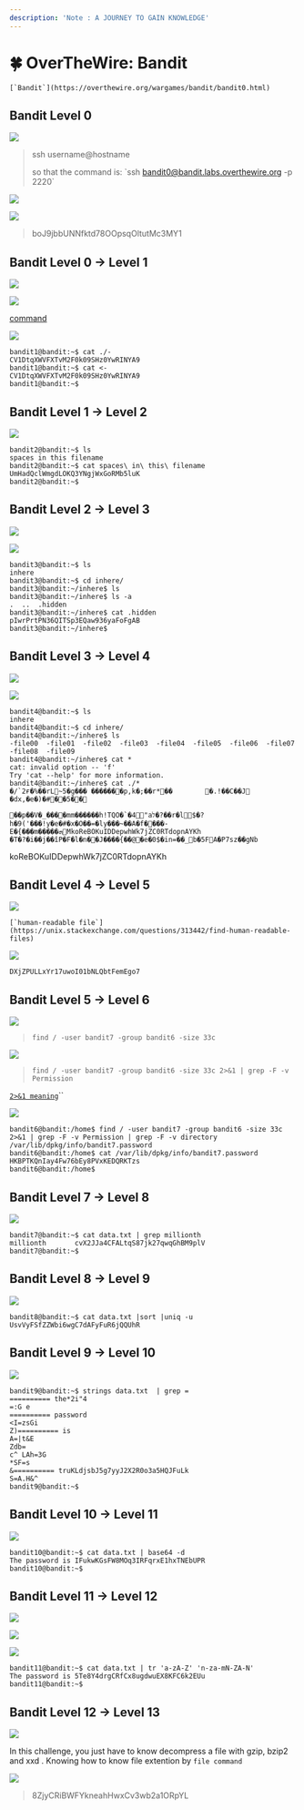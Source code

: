 ```yaml
---
description: 'Note : A JOURNEY TO GAIN KNOWLEDGE'
---
```


# 🍀 OverTheWire: Bandit

``[`Bandit`](https://overthewire.org/wargames/bandit/bandit0.html)``

## Bandit Level 0

![](<../.gitbook/assets/image (20).png>)

> ssh username@hostname
>
> so that the command is: \`ssh bandit0@bandit.labs.overthewire.org -p 2220\`

![](<../.gitbook/assets/image (28).png>)

![](<../.gitbook/assets/image (37).png>)

> boJ9jbbUNNfktd78OOpsqOltutMc3MY1

## Bandit Level 0 → Level 1

![](<../.gitbook/assets/image (42).png>)

![](<../.gitbook/assets/image (36).png>)

[command](https://unix.stackexchange.com/questions/189251/how-to-read-dash-files)

![](<../.gitbook/assets/image (34).png>)

```
bandit1@bandit:~$ cat ./-
CV1DtqXWVFXTvM2F0k09SHz0YwRINYA9
bandit1@bandit:~$ cat <-
CV1DtqXWVFXTvM2F0k09SHz0YwRINYA9
bandit1@bandit:~$
```

## Bandit Level 1 → Level 2

![](<../.gitbook/assets/image (14) (1).png>)

```
bandit2@bandit:~$ ls
spaces in this filename
bandit2@bandit:~$ cat spaces\ in\ this\ filename
UmHadQclWmgdLOKQ3YNgjWxGoRMb5luK
bandit2@bandit:~$
```

## Bandit Level 2 → Level 3

![](<../.gitbook/assets/image (39) (1) (1).png>)

![](<../.gitbook/assets/image (9) (2).png>)

```
bandit3@bandit:~$ ls
inhere
bandit3@bandit:~$ cd inhere/
bandit3@bandit:~/inhere$ ls
bandit3@bandit:~/inhere$ ls -a
.  ..  .hidden
bandit3@bandit:~/inhere$ cat .hidden
pIwrPrtPN36QITSp3EQaw936yaFoFgAB
bandit3@bandit:~/inhere$
```

## Bandit Level 3 → Level 4

![](<../.gitbook/assets/image (10) (1).png>)

![](<../.gitbook/assets/image (25).png>)

```
bandit4@bandit:~$ ls
inhere
bandit4@bandit:~$ cd inhere/
bandit4@bandit:~/inhere$ ls
-file00  -file01  -file02  -file03  -file04  -file05  -file06  -file07  -file08  -file09
bandit4@bandit:~/inhere$ cat *
cat: invalid option -- 'f'
Try 'cat --help' for more information.
bandit4@bandit:~/inhere$ cat ./*
�/`2ғ�%��rL~5�g��� �������p,k�;��r*��        �.!��C��J     �dx,�e�)�#��5��
                                                                                   ��p��V�_���ׯ�mm������h!TQO�`�4"aל�?��r�l$�?h�9('���!y�e�#�x�O��=�ly���~��A�f����-E�{���m�����ܗMkoReBOKuIDDepwhWk7jZC0RTdopnAYKh
�T�?�i��j��îP�F�l�n��J����{��@�e�0$�in=��_b�5FA�P7sz��gNb
```

koReBOKuIDDepwhWk7jZC0RTdopnAYKh

## Bandit Level 4 → Level 5

![](<../.gitbook/assets/image (41).png>)

``[`human-readable file`](https://unix.stackexchange.com/questions/313442/find-human-readable-files)``

![](<../.gitbook/assets/image (38).png>)

`DXjZPULLxYr17uwoI01bNLQbtFemEgo7`

## Bandit Level 5 → Level 6

![](<../.gitbook/assets/image (7) (2).png>)

> `find / -user bandit7 -group bandit6 -size 33c`

![](<../.gitbook/assets/image (40).png>)

> `find / -user bandit7 -group bandit6 -size 33c 2>&1 | grep -F -v Permission`

[`2>&1 meaning`](https://stackoverflow.com/questions/818255/in-the-shell-what-does-21-mean)``

![](<../.gitbook/assets/image (30) (1).png>)

```
bandit6@bandit:/home$ find / -user bandit7 -group bandit6 -size 33c 2>&1 | grep -F -v Permission | grep -F -v directory
/var/lib/dpkg/info/bandit7.password
bandit6@bandit:/home$ cat /var/lib/dpkg/info/bandit7.password
HKBPTKQnIay4Fw76bEy8PVxKEDQRKTzs
bandit6@bandit:/home$
```

## Bandit Level 7 → Level 8

![](<../.gitbook/assets/image (6) (2).png>)

```
bandit7@bandit:~$ cat data.txt | grep millionth
millionth       cvX2JJa4CFALtqS87jk27qwqGhBM9plV
bandit7@bandit:~$
```

## Bandit Level 8 → Level 9

![](<../.gitbook/assets/image (8) (2) (1).png>)

```
bandit8@bandit:~$ cat data.txt |sort |uniq -u
UsvVyFSfZZWbi6wgC7dAFyFuR6jQQUhR
```

## Bandit Level 9 → Level 10

![](<../.gitbook/assets/image (27).png>)

```
bandit9@bandit:~$ strings data.txt  | grep =
========== the*2i"4
=:G e
========== password
<I=zsGi
Z)========== is
A=|t&E
Zdb=
c^ LAh=3G
*SF=s
&========== truKLdjsbJ5g7yyJ2X2R0o3a5HQJFuLk
S=A.H&^
bandit9@bandit:~$
```

## Bandit Level 10 → Level 11

![](<../.gitbook/assets/image (24) (2).png>)

```
bandit10@bandit:~$ cat data.txt | base64 -d
The password is IFukwKGsFW8MOq3IRFqrxE1hxTNEbUPR
bandit10@bandit:~$
```

## Bandit Level 11 → Level 12

![](<../.gitbook/assets/image (26).png>)

![](<../.gitbook/assets/image (21).png>)

![](<../.gitbook/assets/image (22).png>)

```
bandit11@bandit:~$ cat data.txt | tr 'a-zA-Z' 'n-za-mN-ZA-N'
The password is 5Te8Y4drgCRfCx8ugdwuEX8KFC6k2EUu
bandit11@bandit:~$
```

## Bandit Level 12 → Level 13

![](<../.gitbook/assets/image (5) (1).png>)

In this challenge, you just have to know decompress a file with gzip, bzip2 and xxd . Knowing how to know file extention by `file command`

![](<../.gitbook/assets/image (29).png>)

> 8ZjyCRiBWFYkneahHwxCv3wb2a1ORpYL

